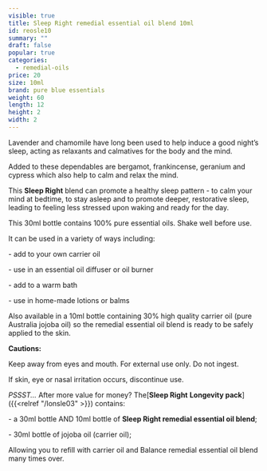 ```yaml
---
visible: true
title: Sleep Right remedial essential oil blend 10ml
id: reosle10
summary: ""
draft: false
popular: true
categories:
  - remedial-oils
price: 20
size: 10ml
brand: pure blue essentials
weight: 60
length: 12
height: 2
width: 2
---
```

Lavender and chamomile have long been used to help induce a good night’s sleep, acting as relaxants and calmatives for the body and the mind.

Added to these dependables are bergamot, frankincense, geranium and cypress which also help to calm and relax the mind.

This **Sleep Right** blend can promote a healthy sleep pattern - to calm your mind at bedtime, to stay asleep and to promote deeper, restorative sleep, leading to feeling less stressed upon waking and ready for the day.

This 30ml bottle contains 100% pure essential oils. Shake well before use.

It can be used in a variety of ways including:

\- add to your own carrier oil

\- use in an essential oil diffuser or oil burner

\- add to a warm bath

\- use in home-made lotions or balms

Also available in a 10ml bottle containing 30% high quality carrier oil (pure Australia jojoba oil) so the remedial essential oil blend is ready to be safely applied to the skin.

**Cautions:**

Keep away from eyes and mouth. For external use only. Do not ingest.

If skin, eye or nasal irritation occurs, discontinue use.

*PSSST...* After more value for money? The[**Sleep Right** **Longevity pack**]({{<relref "/lonsle03" >}}) contains:

\- a 30ml bottle AND 10ml bottle of **Sleep Right remedial essential oil blend**;

\- 30ml bottle of jojoba oil (carrier oil);

Allowing you to refill with carrier oil and Balance remedial essential oil blend many times over.